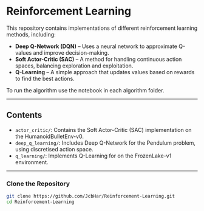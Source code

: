 # **Reinforcement Learning**

This repository contains implementations of different reinforcement learning methods, including:

- **Deep Q-Network (DQN)** – Uses a neural network to approximate Q-values and improve decision-making.
- **Soft Actor-Critic (SAC)** – A method for handling continuous action spaces, balancing exploration and exploitation.
- **Q-Learning** – A simple approach that updates values based on rewards to find the best actions.

To run the algorithm use the notebook in each algorithm folder.

---

## **Contents**

- `actor_critic/`: Contains the Soft Actor-Critic (SAC) implementation on the HumanoidBulletEnv-v0.
- `deep_q_learning/`: Includes Deep Q-Network for the Pendulum problem, using discretised action space.
- `q_learning/`: Implements Q-Learning for on the FrozenLake-v1 environment.

---

### Clone the Repository
```bash
git clone https://github.com/JcbHar/Reinforcement-Learning.git
cd Reinforcement-Learning
```
